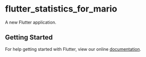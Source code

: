 # flutter_statistics_for_mario

A new Flutter application.

## Getting Started

For help getting started with Flutter, view our online
[documentation](https://flutter.io/).
